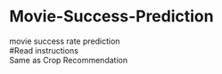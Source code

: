 # Movie-Success-Prediction
movie success rate prediction <br>
#Read instructions<br>
Same as Crop Recommendation
